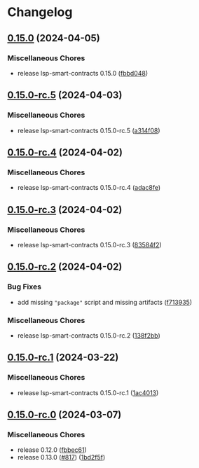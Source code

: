 # Changelog

## [0.15.0](https://github.com/lukso-network/lsp-smart-contracts/compare/lsp20-contracts-v0.15.0-rc.5...lsp20-contracts-v0.15.0) (2024-04-05)


### Miscellaneous Chores

* release lsp-smart-contracts 0.15.0 ([fbbd048](https://github.com/lukso-network/lsp-smart-contracts/commit/fbbd0484aa8208fec06d639e44d864c66650edbd))

## [0.15.0-rc.5](https://github.com/lukso-network/lsp-smart-contracts/compare/lsp20-contracts-v0.15.0-rc.4...lsp20-contracts-v0.15.0-rc.5) (2024-04-03)


### Miscellaneous Chores

* release lsp-smart-contracts 0.15.0-rc.5 ([a314f08](https://github.com/lukso-network/lsp-smart-contracts/commit/a314f08fbabf7b166aca4d2212a69ae444405155))

## [0.15.0-rc.4](https://github.com/lukso-network/lsp-smart-contracts/compare/lsp20-contracts-v0.15.0-rc.3...lsp20-contracts-v0.15.0-rc.4) (2024-04-02)


### Miscellaneous Chores

* release lsp-smart-contracts 0.15.0-rc.4 ([adac8fe](https://github.com/lukso-network/lsp-smart-contracts/commit/adac8fe1df9b962dbb648d40c5c70de561fe7f88))

## [0.15.0-rc.3](https://github.com/lukso-network/lsp-smart-contracts/compare/lsp20-contracts-v0.15.0-rc.2...lsp20-contracts-v0.15.0-rc.3) (2024-04-02)


### Miscellaneous Chores

* release lsp-smart-contracts 0.15.0-rc.3 ([83584f2](https://github.com/lukso-network/lsp-smart-contracts/commit/83584f2b62e1b317ca3687adff85e53ce0b90f42))

## [0.15.0-rc.2](https://github.com/lukso-network/lsp-smart-contracts/compare/lsp20-contracts-v0.15.0-rc.1...lsp20-contracts-v0.15.0-rc.2) (2024-04-02)


### Bug Fixes

* add missing `"package"` script and missing artifacts ([f713935](https://github.com/lukso-network/lsp-smart-contracts/commit/f713935b0dfdb022dc8b3fd008203a894654cc66))


### Miscellaneous Chores

* release lsp-smart-contracts 0.15.0-rc.2 ([138f2bb](https://github.com/lukso-network/lsp-smart-contracts/commit/138f2bb132bd98d600f3bd408acf8eca3b978402))

## [0.15.0-rc.1](https://github.com/lukso-network/lsp-smart-contracts/compare/lsp20-contracts-v0.15.0-rc.0...lsp20-contracts-v0.15.0-rc.1) (2024-03-22)


### Miscellaneous Chores

* release lsp-smart-contracts 0.15.0-rc.1 ([1ac4013](https://github.com/lukso-network/lsp-smart-contracts/commit/1ac4013b943d0d316005511e3c70cb2751864de7))

## [0.15.0-rc.0](https://github.com/lukso-network/lsp-smart-contracts/compare/lsp20-contracts-v0.15.0-rc.0...lsp20-contracts-v0.15.0-rc.0) (2024-03-07)


### Miscellaneous Chores

* release 0.12.0 ([fbbec61](https://github.com/lukso-network/lsp-smart-contracts/commit/fbbec6199c6351721acedb35110fc1cc7bbb65ad))
* release 0.13.0 ([#817](https://github.com/lukso-network/lsp-smart-contracts/issues/817)) ([1bd2f5f](https://github.com/lukso-network/lsp-smart-contracts/commit/1bd2f5f699ecdbef857527cdac50df50dc051002))
